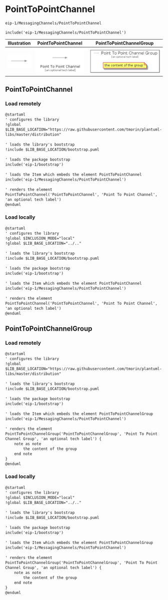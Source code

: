# PointToPointChannel


```text
eip-1/MessagingChannels/PointToPointChannel
```

```text
include('eip-1/MessagingChannels/PointToPointChannel')
```



| Illustration | PointToPointChannel | PointToPointChannelGroup |
| :---: | :---: | :---: |
| ![illustration for Illustration](../../eip-1/MessagingChannels/PointToPointChannel.png) | ![illustration for PointToPointChannel](../../eip-1/MessagingChannels/PointToPointChannel.Local.png) | ![illustration for PointToPointChannelGroup](../../eip-1/MessagingChannels/PointToPointChannelGroup.Local.png) |




## PointToPointChannel

### Load remotely
```plantuml
@startuml
' configures the library
!global $LIB_BASE_LOCATION="https://raw.githubusercontent.com/tmorin/plantuml-libs/master/distribution"

' loads the library's bootstrap
!include $LIB_BASE_LOCATION/bootstrap.puml

' loads the package bootstrap
include('eip-1/bootstrap')

' loads the Item which embeds the element PointToPointChannel
include('eip-1/MessagingChannels/PointToPointChannel')

' renders the element
PointToPointChannel('PointToPointChannel', 'Point To Point Channel', 'an optional tech label')
@enduml
```

### Load locally
```plantuml
@startuml
' configures the library
!global $INCLUSION_MODE="local"
!global $LIB_BASE_LOCATION="../.."

' loads the library's bootstrap
!include $LIB_BASE_LOCATION/bootstrap.puml

' loads the package bootstrap
include('eip-1/bootstrap')

' loads the Item which embeds the element PointToPointChannel
include('eip-1/MessagingChannels/PointToPointChannel')

' renders the element
PointToPointChannel('PointToPointChannel', 'Point To Point Channel', 'an optional tech label')
@enduml
```

## PointToPointChannelGroup

### Load remotely
```plantuml
@startuml
' configures the library
!global $LIB_BASE_LOCATION="https://raw.githubusercontent.com/tmorin/plantuml-libs/master/distribution"

' loads the library's bootstrap
!include $LIB_BASE_LOCATION/bootstrap.puml

' loads the package bootstrap
include('eip-1/bootstrap')

' loads the Item which embeds the element PointToPointChannelGroup
include('eip-1/MessagingChannels/PointToPointChannel')

' renders the element
PointToPointChannelGroup('PointToPointChannelGroup', 'Point To Point Channel Group', 'an optional tech label') {
    note as note
        the content of the group
    end note
}
@enduml
```

### Load locally
```plantuml
@startuml
' configures the library
!global $INCLUSION_MODE="local"
!global $LIB_BASE_LOCATION="../.."

' loads the library's bootstrap
!include $LIB_BASE_LOCATION/bootstrap.puml

' loads the package bootstrap
include('eip-1/bootstrap')

' loads the Item which embeds the element PointToPointChannelGroup
include('eip-1/MessagingChannels/PointToPointChannel')

' renders the element
PointToPointChannelGroup('PointToPointChannelGroup', 'Point To Point Channel Group', 'an optional tech label') {
    note as note
        the content of the group
    end note
}
@enduml
```

